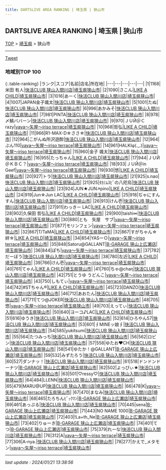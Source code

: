 ```yaml
---
title: DARTSLIVE AREA RANKING | 埼玉県 | 狭山市
---
```

## DARTSLIVE AREA RANKING | 埼玉県 | 狭山市

[TOP](/darts/rank/) > [埼玉県](/darts/rank/埼玉県/) > 狭山市

___

<a href="https://twitter.com/share?ref_src=twsrc%5Etfw" data-text="DARTSLIVE AREA RANKING | 埼玉県狭山市" class="twitter-share-button" data-via="DARTSLIVE" data-hashtags="DARTSLIVE" data-related="DARTSLIVE" data-show-count="false">Tweet</a>

### 地域別TOP 100

{:.table-ranking}
|ランク|スコア|名前|店名|所在地|
|---|---|---|---|---|
|1|1168|米田 有人|<a href="https://search.dartslive.com/jp/shop/ce7d5ec1301b5fe758d385ea46352d8f">快活CLUB 狭山入間川店</a>|<a href="/darts/rank/埼玉県/狭山市">埼玉県狭山市</a>|
|2|1090|さこん|<a href="https://search.dartslive.com/jp/shop/700daa61ba8f9dd70d9b047a20a7ba1e">LIKE A CHILD</a>|<a href="/darts/rank/埼玉県/狭山市">埼玉県狭山市</a>|
|3|1016|あーく|<a href="https://search.dartslive.com/jp/shop/ce7d5ec1301b5fe758d385ea46352d8f">快活CLUB 狭山入間川店</a>|<a href="/darts/rank/埼玉県/狭山市">埼玉県狭山市</a>|
|4|1007|JAPAN金子颯太|<a href="https://search.dartslive.com/jp/shop/ce7d5ec1301b5fe758d385ea46352d8f">快活CLUB 狭山入間川店</a>|<a href="/darts/rank/埼玉県/狭山市">埼玉県狭山市</a>|
|5|1001|たぬ|<a href="https://search.dartslive.com/jp/shop/ce7d5ec1301b5fe758d385ea46352d8f">快活CLUB 狭山入間川店</a>|<a href="/darts/rank/埼玉県/狭山市">埼玉県狭山市</a>|
|6|996|あかみそ|<a href="https://search.dartslive.com/jp/shop/ce7d5ec1301b5fe758d385ea46352d8f">快活CLUB 狭山入間川店</a>|<a href="/darts/rank/埼玉県/狭山市">埼玉県狭山市</a>|
|7|981|PINTA|<a href="https://search.dartslive.com/jp/shop/ce7d5ec1301b5fe758d385ea46352d8f">快活CLUB 狭山入間川店</a>|<a href="/darts/rank/埼玉県/狭山市">埼玉県狭山市</a>|
|8|978|〆鯖ババーン|<a href="https://search.dartslive.com/jp/shop/ce7d5ec1301b5fe758d385ea46352d8f">快活CLUB 狭山入間川店</a>|<a href="/darts/rank/埼玉県/狭山市">埼玉県狭山市</a>|
|9|970|ＪＵЙ＠Ｃrazy|<a href="https://search.dartslive.com/jp/shop/5e0483affa5d78e4790ab824ce8730e5">yaya～矢屋～iriso terrace</a>|<a href="/darts/rank/埼玉県/狭山市">埼玉県狭山市</a>|
|10|968|哲弘|<a href="https://search.dartslive.com/jp/shop/700daa61ba8f9dd70d9b047a20a7ba1e">LIKE A CHILD</a>|<a href="/darts/rank/埼玉県/狭山市">埼玉県狭山市</a>|
|11|966|R1-MAX-D☆ささ☆|<a href="https://search.dartslive.com/jp/shop/ce7d5ec1301b5fe758d385ea46352d8f">快活CLUB 狭山入間川店</a>|<a href="/darts/rank/埼玉県/狭山市">埼玉県狭山市</a>|
|12|964|こがんぬ所沢遊酔|<a href="https://search.dartslive.com/jp/shop/ce7d5ec1301b5fe758d385ea46352d8f">快活CLUB 狭山入間川店</a>|<a href="/darts/rank/埼玉県/狭山市">埼玉県狭山市</a>|
|12|964|ぶん110|<a href="https://search.dartslive.com/jp/shop/5e0483affa5d78e4790ab824ce8730e5">yaya～矢屋～iriso terrace</a>|<a href="/darts/rank/埼玉県/狭山市">埼玉県狭山市</a>|
|14|961|HALKIφ(._.)|<a href="https://search.dartslive.com/jp/shop/5e0483affa5d78e4790ab824ce8730e5">yaya～矢屋～iriso terrace</a>|<a href="/darts/rank/埼玉県/狭山市">埼玉県狭山市</a>|
|15|960|金子 颯太|<a href="https://search.dartslive.com/jp/shop/ce7d5ec1301b5fe758d385ea46352d8f">快活CLUB 狭山入間川店</a>|<a href="/darts/rank/埼玉県/狭山市">埼玉県狭山市</a>|
|16|955|たっちゃん|<a href="https://search.dartslive.com/jp/shop/700daa61ba8f9dd70d9b047a20a7ba1e">LIKE A CHILD</a>|<a href="/darts/rank/埼玉県/狭山市">埼玉県狭山市</a>|
|17|944|ＪＵЙ＠ＫＢＣ？|<a href="https://search.dartslive.com/jp/shop/5e0483affa5d78e4790ab824ce8730e5">yaya～矢屋～iriso terrace</a>|<a href="/darts/rank/埼玉県/狭山市">埼玉県狭山市</a>|
|18|933|ＪＵЙ＠in Geef|<a href="https://search.dartslive.com/jp/shop/5e0483affa5d78e4790ab824ce8730e5">yaya～矢屋～iriso terrace</a>|<a href="/darts/rank/埼玉県/狭山市">埼玉県狭山市</a>|
|19|930|悠|<a href="https://search.dartslive.com/jp/shop/700daa61ba8f9dd70d9b047a20a7ba1e">LIKE A CHILD</a>|<a href="/darts/rank/埼玉県/狭山市">埼玉県狭山市</a>|
|20|927|トラ|<a href="https://search.dartslive.com/jp/shop/ce7d5ec1301b5fe758d385ea46352d8f">快活CLUB 狭山入間川店</a>|<a href="/darts/rank/埼玉県/狭山市">埼玉県狭山市</a>|
|21|925|s.nao|<a href="https://search.dartslive.com/jp/shop/ce7d5ec1301b5fe758d385ea46352d8f">快活CLUB 狭山入間川店</a>|<a href="/darts/rank/埼玉県/狭山市">埼玉県狭山市</a>|
|21|925|ﾀｶﾐﾑｽﾋﾞの八咫烏|<a href="https://search.dartslive.com/jp/shop/ce7d5ec1301b5fe758d385ea46352d8f">快活CLUB 狭山入間川店</a>|<a href="/darts/rank/埼玉県/狭山市">埼玉県狭山市</a>|
|23|924|JUN★JUN↗︎pino|<a href="https://search.dartslive.com/jp/shop/700daa61ba8f9dd70d9b047a20a7ba1e">LIKE A CHILD</a>|<a href="/darts/rank/埼玉県/狭山市">埼玉県狭山市</a>|
|24|919|Jun☆Jun LAC|<a href="https://search.dartslive.com/jp/shop/700daa61ba8f9dd70d9b047a20a7ba1e">LIKE A CHILD</a>|<a href="/darts/rank/埼玉県/狭山市">埼玉県狭山市</a>|
|25|918|ぢゃにすんすん|<a href="https://search.dartslive.com/jp/shop/ce7d5ec1301b5fe758d385ea46352d8f">快活CLUB 狭山入間川店</a>|<a href="/darts/rank/埼玉県/狭山市">埼玉県狭山市</a>|
|26|913|けん壱|<a href="https://search.dartslive.com/jp/shop/ce7d5ec1301b5fe758d385ea46352d8f">快活CLUB 狭山入間川店</a>|<a href="/darts/rank/埼玉県/狭山市">埼玉県狭山市</a>|
|27|911|わっきー LAC|<a href="https://search.dartslive.com/jp/shop/700daa61ba8f9dd70d9b047a20a7ba1e">LIKE A CHILD</a>|<a href="/darts/rank/埼玉県/狭山市">埼玉県狭山市</a>|
|28|902|久保田 哲弘|<a href="https://search.dartslive.com/jp/shop/700daa61ba8f9dd70d9b047a20a7ba1e">LIKE A CHILD</a>|<a href="/darts/rank/埼玉県/狭山市">埼玉県狭山市</a>|
|29|900|taishi∞|<a href="https://search.dartslive.com/jp/shop/ce7d5ec1301b5fe758d385ea46352d8f">快活CLUB 狭山入間川店</a>|<a href="/darts/rank/埼玉県/狭山市">埼玉県狭山市</a>|
|30|880|とも　矢屋　サブ|<a href="https://search.dartslive.com/jp/shop/5e0483affa5d78e4790ab824ce8730e5">yaya～矢屋～iriso terrace</a>|<a href="/darts/rank/埼玉県/狭山市">埼玉県狭山市</a>|
|31|877|モリンフェン|<a href="https://search.dartslive.com/jp/shop/5e0483affa5d78e4790ab824ce8730e5">yaya～矢屋～iriso terrace</a>|<a href="/darts/rank/埼玉県/狭山市">埼玉県狭山市</a>|
|32|867|T/TaMA|<a href="https://search.dartslive.com/jp/shop/700daa61ba8f9dd70d9b047a20a7ba1e">LIKE A CHILD</a>|<a href="/darts/rank/埼玉県/狭山市">埼玉県狭山市</a>|
|32|867|すがちゃん☆絆☆|<a href="https://search.dartslive.com/jp/shop/700daa61ba8f9dd70d9b047a20a7ba1e">LIKE A CHILD</a>|<a href="/darts/rank/埼玉県/狭山市">埼玉県狭山市</a>|
|34|854|YASーＯ|<a href="https://search.dartslive.com/jp/shop/5e0483affa5d78e4790ab824ce8730e5">yaya～矢屋～iriso terrace</a>|<a href="/darts/rank/埼玉県/狭山市">埼玉県狭山市</a>|
|35|848|Satoru@GALLANT|<a href="https://search.dartslive.com/jp/shop/a976ae718a5c165028032249b44395af">B-GARAGE 狭山上広瀬店</a>|<a href="/darts/rank/埼玉県/狭山市">埼玉県狭山市</a>|
|36|844|ぽち|<a href="https://search.dartslive.com/jp/shop/5e0483affa5d78e4790ab824ce8730e5">yaya～矢屋～iriso terrace</a>|<a href="/darts/rank/埼玉県/狭山市">埼玉県狭山市</a>|
|37|782|だーぼう|<a href="https://search.dartslive.com/jp/shop/ce7d5ec1301b5fe758d385ea46352d8f">快活CLUB 狭山入間川店</a>|<a href="/darts/rank/埼玉県/狭山市">埼玉県狭山市</a>|
|38|780|左近|<a href="https://search.dartslive.com/jp/shop/700daa61ba8f9dd70d9b047a20a7ba1e">LIKE A CHILD</a>|<a href="/darts/rank/埼玉県/狭山市">埼玉県狭山市</a>|
|39|766|けん壱|<a href="https://search.dartslive.com/jp/shop/5e0483affa5d78e4790ab824ce8730e5">yaya～矢屋～iriso terrace</a>|<a href="/darts/rank/埼玉県/狭山市">埼玉県狭山市</a>|
|40|761|てゃん|<a href="https://search.dartslive.com/jp/shop/700daa61ba8f9dd70d9b047a20a7ba1e">LIKE A CHILD</a>|<a href="/darts/rank/埼玉県/狭山市">埼玉県狭山市</a>|
|41|760|ちゃ@chaη|<a href="https://search.dartslive.com/jp/shop/ce7d5ec1301b5fe758d385ea46352d8f">快活CLUB 狭山入間川店</a>|<a href="/darts/rank/埼玉県/狭山市">埼玉県狭山市</a>|
|42|751|とうゆ うどんこ|<a href="https://search.dartslive.com/jp/shop/5e0483affa5d78e4790ab824ce8730e5">yaya～矢屋～iriso terrace</a>|<a href="/darts/rank/埼玉県/狭山市">埼玉県狭山市</a>|
|43|750|しもてぃ|<a href="https://search.dartslive.com/jp/shop/5e0483affa5d78e4790ab824ce8730e5">yaya～矢屋～iriso terrace</a>|<a href="/darts/rank/埼玉県/狭山市">埼玉県狭山市</a>|
|44|742|#STちゃん®︎|<a href="https://search.dartslive.com/jp/shop/700daa61ba8f9dd70d9b047a20a7ba1e">LIKE A CHILD</a>|<a href="/darts/rank/埼玉県/狭山市">埼玉県狭山市</a>|
|45|723|DANZO|<a href="https://search.dartslive.com/jp/shop/ce7d5ec1301b5fe758d385ea46352d8f">快活CLUB 狭山入間川店</a>|<a href="/darts/rank/埼玉県/狭山市">埼玉県狭山市</a>|
|46|712|あおたん|<a href="https://search.dartslive.com/jp/shop/ce7d5ec1301b5fe758d385ea46352d8f">快活CLUB 狭山入間川店</a>|<a href="/darts/rank/埼玉県/狭山市">埼玉県狭山市</a>|
|47|711|てつ@JOKER|<a href="https://search.dartslive.com/jp/shop/ce7d5ec1301b5fe758d385ea46352d8f">快活CLUB 狭山入間川店</a>|<a href="/darts/rank/埼玉県/狭山市">埼玉県狭山市</a>|
|48|705|悠|<a href="https://search.dartslive.com/jp/shop/5e0483affa5d78e4790ab824ce8730e5">yaya～矢屋～iriso terrace</a>|<a href="/darts/rank/埼玉県/狭山市">埼玉県狭山市</a>|
|49|703|えってぃ|<a href="https://search.dartslive.com/jp/shop/ce7d5ec1301b5fe758d385ea46352d8f">快活CLUB 狭山入間川店</a>|<a href="/darts/rank/埼玉県/狭山市">埼玉県狭山市</a>|
|50|640|ヨーコ♪LAC|<a href="https://search.dartslive.com/jp/shop/700daa61ba8f9dd70d9b047a20a7ba1e">LIKE A CHILD</a>|<a href="/darts/rank/埼玉県/狭山市">埼玉県狭山市</a>|
|51|616|ゆうき|<a href="https://search.dartslive.com/jp/shop/ce7d5ec1301b5fe758d385ea46352d8f">快活CLUB 狭山入間川店</a>|<a href="/darts/rank/埼玉県/狭山市">埼玉県狭山市</a>|
|52|614|ひろやん57|<a href="https://search.dartslive.com/jp/shop/ce7d5ec1301b5fe758d385ea46352d8f">快活CLUB 狭山入間川店</a>|<a href="/darts/rank/埼玉県/狭山市">埼玉県狭山市</a>|
|53|601|∮MINEッ娘∮|<a href="https://search.dartslive.com/jp/shop/ce7d5ec1301b5fe758d385ea46352d8f">快活CLUB 狭山入間川店</a>|<a href="/darts/rank/埼玉県/狭山市">埼玉県狭山市</a>|
|54|585|yukitsumi|<a href="https://search.dartslive.com/jp/shop/ce7d5ec1301b5fe758d385ea46352d8f">快活CLUB 狭山入間川店</a>|<a href="/darts/rank/埼玉県/狭山市">埼玉県狭山市</a>|
|55|564|たつみっち|<a href="https://search.dartslive.com/jp/shop/ce7d5ec1301b5fe758d385ea46352d8f">快活CLUB 狭山入間川店</a>|<a href="/darts/rank/埼玉県/狭山市">埼玉県狭山市</a>|
|56|562|ロビン|<a href="https://search.dartslive.com/jp/shop/ce7d5ec1301b5fe758d385ea46352d8f">快活CLUB 狭山入間川店</a>|<a href="/darts/rank/埼玉県/狭山市">埼玉県狭山市</a>|
|57|558|ゆたお❤️CH|<a href="https://search.dartslive.com/jp/shop/ce7d5ec1301b5fe758d385ea46352d8f">快活CLUB 狭山入間川店</a>|<a href="/darts/rank/埼玉県/狭山市">埼玉県狭山市</a>|
|58|541|ゆたか！@GALLANT|<a href="https://search.dartslive.com/jp/shop/a976ae718a5c165028032249b44395af">B-GARAGE 狭山上広瀬店</a>|<a href="/darts/rank/埼玉県/狭山市">埼玉県狭山市</a>|
|59|532|みずたろう|<a href="https://search.dartslive.com/jp/shop/ce7d5ec1301b5fe758d385ea46352d8f">快活CLUB 狭山入間川店</a>|<a href="/darts/rank/埼玉県/狭山市">埼玉県狭山市</a>|
|60|527|ダンナッ！|<a href="https://search.dartslive.com/jp/shop/ce7d5ec1301b5fe758d385ea46352d8f">快活CLUB 狭山入間川店</a>|<a href="/darts/rank/埼玉県/狭山市">埼玉県狭山市</a>|
|61|518|ドンドンドーナツ|<a href="https://search.dartslive.com/jp/shop/a976ae718a5c165028032249b44395af">B-GARAGE 狭山上広瀬店</a>|<a href="/darts/rank/埼玉県/狭山市">埼玉県狭山市</a>|
|62|502|よっぴぃ★|<a href="https://search.dartslive.com/jp/shop/ce7d5ec1301b5fe758d385ea46352d8f">快活CLUB 狭山入間川店</a>|<a href="/darts/rank/埼玉県/狭山市">埼玉県狭山市</a>|
|63|501|♡ressy♡|<a href="https://search.dartslive.com/jp/shop/ce7d5ec1301b5fe758d385ea46352d8f">快活CLUB 狭山入間川店</a>|<a href="/darts/rank/埼玉県/狭山市">埼玉県狭山市</a>|
|64|484|LLENN|<a href="https://search.dartslive.com/jp/shop/ce7d5ec1301b5fe758d385ea46352d8f">快活CLUB 狭山入間川店</a>|<a href="/darts/rank/埼玉県/狭山市">埼玉県狭山市</a>|
|65|479|MARU@UP|<a href="https://search.dartslive.com/jp/shop/ce7d5ec1301b5fe758d385ea46352d8f">快活CLUB 狭山入間川店</a>|<a href="/darts/rank/埼玉県/狭山市">埼玉県狭山市</a>|
|66|478|K|<a href="https://search.dartslive.com/jp/shop/5e0483affa5d78e4790ab824ce8730e5">yaya～矢屋～iriso terrace</a>|<a href="/darts/rank/埼玉県/狭山市">埼玉県狭山市</a>|
|67|470|まなみ|<a href="https://search.dartslive.com/jp/shop/ce7d5ec1301b5fe758d385ea46352d8f">快活CLUB 狭山入間川店</a>|<a href="/darts/rank/埼玉県/狭山市">埼玉県狭山市</a>|
|68|465|たろちんﾋﾞｯｸﾏﾝ|<a href="https://search.dartslive.com/jp/shop/a976ae718a5c165028032249b44395af">B-GARAGE 狭山上広瀬店</a>|<a href="/darts/rank/埼玉県/狭山市">埼玉県狭山市</a>|
|69|461|あっぷる|<a href="https://search.dartslive.com/jp/shop/ce7d5ec1301b5fe758d385ea46352d8f">快活CLUB 狭山入間川店</a>|<a href="/darts/rank/埼玉県/狭山市">埼玉県狭山市</a>|
|70|445|sena|<a href="https://search.dartslive.com/jp/shop/a976ae718a5c165028032249b44395af">B-GARAGE 狭山上広瀬店</a>|<a href="/darts/rank/埼玉県/狭山市">埼玉県狭山市</a>|
|71|443|NO NAME 1000|<a href="https://search.dartslive.com/jp/shop/a976ae718a5c165028032249b44395af">B-GARAGE 狭山上広瀬店</a>|<a href="/darts/rank/埼玉県/狭山市">埼玉県狭山市</a>|
|72|403|!La+th_Ne|<a href="https://search.dartslive.com/jp/shop/a976ae718a5c165028032249b44395af">B-GARAGE 狭山上広瀬店</a>|<a href="/darts/rank/埼玉県/狭山市">埼玉県狭山市</a>|
|73|402|りゅーき|<a href="https://search.dartslive.com/jp/shop/a976ae718a5c165028032249b44395af">B-GARAGE 狭山上広瀬店</a>|<a href="/darts/rank/埼玉県/狭山市">埼玉県狭山市</a>|
|74|401|てつ|<a href="https://search.dartslive.com/jp/shop/a976ae718a5c165028032249b44395af">B-GARAGE 狭山上広瀬店</a>|<a href="/darts/rank/埼玉県/狭山市">埼玉県狭山市</a>|
|75|379|れーな|<a href="https://search.dartslive.com/jp/shop/ce7d5ec1301b5fe758d385ea46352d8f">快活CLUB 狭山入間川店</a>|<a href="/darts/rank/埼玉県/狭山市">埼玉県狭山市</a>|
|76|312|A|<a href="https://search.dartslive.com/jp/shop/5e0483affa5d78e4790ab824ce8730e5">yaya～矢屋～iriso terrace</a>|<a href="/darts/rank/埼玉県/狭山市">埼玉県狭山市</a>|
|77|306|A-nya.|<a href="https://search.dartslive.com/jp/shop/ce7d5ec1301b5fe758d385ea46352d8f">快活CLUB 狭山入間川店</a>|<a href="/darts/rank/埼玉県/狭山市">埼玉県狭山市</a>|
|78|277|かえで_メタモン|<a href="https://search.dartslive.com/jp/shop/5e0483affa5d78e4790ab824ce8730e5">yaya～矢屋～iriso terrace</a>|<a href="/darts/rank/埼玉県/狭山市">埼玉県狭山市</a>|



___

_last update : 2024/01/21 13:38:56_


<script src="https://cdnjs.cloudflare.com/ajax/libs/jquery/3.6.1/jquery.min.js" integrity="sha512-aVKKRRi/Q/YV+4mjoKBsE4x3H+BkegoM/em46NNlCqNTmUYADjBbeNefNxYV7giUp0VxICtqdrbqU7iVaeZNXA==" crossorigin="anonymous" referrerpolicy="no-referrer"></script>
<script src="https://cdnjs.cloudflare.com/ajax/libs/jquery.tablesorter/2.31.3/js/jquery.tablesorter.min.js" integrity="sha512-qzgd5cYSZcosqpzpn7zF2ZId8f/8CHmFKZ8j7mU4OUXTNRd5g+ZHBPsgKEwoqxCtdQvExE5LprwwPAgoicguNg==" crossorigin="anonymous" referrerpolicy="no-referrer"></script>
<link rel="stylesheet" href="https://cdnjs.cloudflare.com/ajax/libs/jquery.tablesorter/2.31.3/css/theme.default.min.css" integrity="sha512-wghhOJkjQX0Lh3NSWvNKeZ0ZpNn+SPVXX1Qyc9OCaogADktxrBiBdKGDoqVUOyhStvMBmJQ8ZdMHiR3wuEq8+w==" crossorigin="anonymous" referrerpolicy="no-referrer" />
<script>
$(function() {
    $(".table-ranking").tablesorter({sortList:[[0, 0]]});
});
</script>

<script async src="https://platform.twitter.com/widgets.js" charset="utf-8"></script>